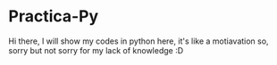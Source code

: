 # Practica-Py

Hi there, I will show my codes in python here, it's like a motiavation so, sorry but not sorry for my lack of knowledge :D
